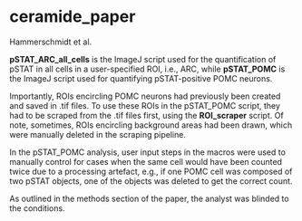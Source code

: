 # ceramide_paper
Hammerschmidt et al. 



__pSTAT_ARC_all_cells__ is the ImageJ script used for the quantification of pSTAT in all cells in a user-specified ROI, i.e., ARC, 
while __pSTAT_POMC__ is the ImageJ script used for quantifying pSTAT-positive POMC neurons. 

Importantly, ROIs encircling POMC neurons had previously been created and saved in .tif files. 
To use these ROIs in the pSTAT_POMC script, they had to be scraped from the .tif files first, using the __ROI_scraper__ script.
Of note, sometimes, ROIs encircling background areas had been drawn, which were manually deleted in the scraping pipeline.

In the pSTAT_POMC analysis, user input steps in the macros were used to manually control for cases when the same cell would have been counted twice
due to a processing artefact, e.g., if one POMC cell was composed of two pSTAT objects, one of the objects was deleted to get the correct count. 

As outlined in the methods section of the paper, the analyst was blinded to the conditions. 

 